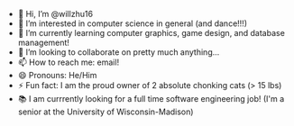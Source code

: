 - 👋 Hi, I’m @willzhu16
- 👀 I’m interested in computer science in general (and dance!!!)
- 🌱 I’m currently learning computer graphics, game design, and database management!
- 💞️ I’m looking to collaborate on pretty much anything...
- 📫 How to reach me: email! 
- 😄 Pronouns: He/Him
- ⚡ Fun fact: I am the proud owner of 2 absolute chonking cats (> 15 lbs)
- 📚 I am currrently looking for a full time software engineering job! (I'm a senior at the University of Wisconsin-Madison)


<!---
willzhu16/willzhu16 is a ✨ special ✨ repository because its `README.md` (this file) appears on your GitHub profile.
You can click the Preview link to take a look at your changes.
--->
